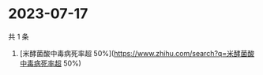 # 2023-07-17

共 1 条

<!-- BEGIN -->
<!-- 最后更新时间 Mon Jul 17 2023 01:08:21 GMT+0800 (China Standard Time) -->

1. [米酵菌酸中毒病死率超
   50%](https://www.zhihu.com/search?q=米酵菌酸中毒病死率超 50%)

<!-- END -->
